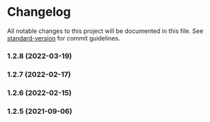 # Changelog

All notable changes to this project will be documented in this file. See [standard-version](https://github.com/conventional-changelog/standard-version) for commit guidelines.

### 1.2.8 (2022-03-19)

### 1.2.7 (2022-02-17)

### 1.2.6 (2022-02-15)

### 1.2.5 (2021-09-06)
